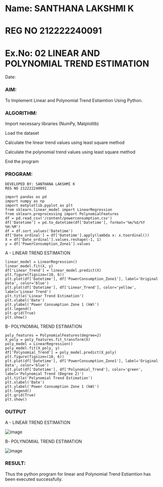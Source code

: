 # Name: SANTHANA LAKSHMI K
# REG NO 212222240091
# Ex.No: 02 LINEAR AND POLYNOMIAL TREND ESTIMATION
Date:
### AIM:
To Implement Linear and Polynomial Trend Estiamtion Using Python.

### ALGORITHM:
Import necessary libraries (NumPy, Matplotlib)

Load the dataset

Calculate the linear trend values using least square method

Calculate the polynomial trend values using least square method

End the program
### PROGRAM:
```
DEVELOPED BY: SANTHANA LAKSHMI K
REG NO 212222240091
```
```
import pandas as pd
import numpy as np
import matplotlib.pyplot as plt
from sklearn.linear_model import LinearRegression
from sklearn.preprocessing import PolynomialFeatures
df = pd.read_csv('/content/powerconsumption.csv')
df['Datetime'] = pd.to_datetime(df['Datetime'], format='%m/%d/%Y %H:%M')
df = df.sort_values('Datetime')
df['Date_ordinal'] = df['Datetime'].apply(lambda x: x.toordinal())
X = df['Date_ordinal'].values.reshape(-1, 1)
y = df['PowerConsumption_Zone1'].values
```
A - LINEAR TREND ESTIMATION
```
linear_model = LinearRegression()
linear_model.fit(X, y)
df['Linear_Trend'] = linear_model.predict(X)
plt.figure(figsize=(10, 6))
plt.plot(df['Datetime'], df['PowerConsumption_Zone1'], label='Original Data', color='blue')
plt.plot(df['Datetime'], df['Linear_Trend'], color='yellow', label='Linear Trend')
plt.title('Linear Trend Estimation')
plt.xlabel('Date')
plt.ylabel('Power Consumption Zone 1 (kW)')
plt.legend()
plt.grid(True)
plt.show()
```

B- POLYNOMIAL TREND ESTIMATION
```
poly_features = PolynomialFeatures(degree=2)
X_poly = poly_features.fit_transform(X)
poly_model = LinearRegression()
poly_model.fit(X_poly, y)
df['Polynomial_Trend'] = poly_model.predict(X_poly)
plt.figure(figsize=(10, 6))
plt.plot(df['Datetime'], df['PowerConsumption_Zone1'], label='Original Data', color='blue')
plt.plot(df['Datetime'], df['Polynomial_Trend'], color='green', label='Polynomial Trend (Degree 2)')
plt.title('Polynomial Trend Estimation')
plt.xlabel('Date')
plt.ylabel('Power Consumption Zone 1 (kW)')
plt.legend()
plt.grid(True)
plt.show()
```

### OUTPUT
A - LINEAR TREND ESTIMATION

![image](https://github.com/user-attachments/assets/284e2f89-b825-4b8a-9b84-c977bc68650d)

B- POLYNOMIAL TREND ESTIMATION

![image](https://github.com/user-attachments/assets/9c3ddd80-257b-473d-b5e0-ba9dac1dfcfa)

### RESULT:
Thus the python program for linear and Polynomial Trend Estiamtion has been executed successfully.
